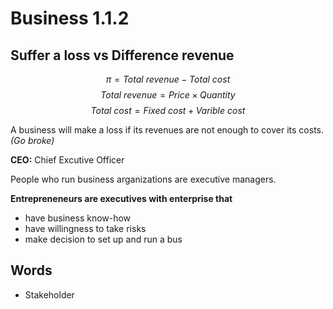 # Business 1.1.2
## Suffer a loss vs Difference revenue
$$
\pi = Total \ revenue - Total \ cost
$$
$$
Total \ revenue = Price \times Quantity
$$
$$
Total \ cost = Fixed \ cost + Varible \ cost
$$

A business will make a loss if its revenues are not enough to cover its costs.*(Go broke)*

**CEO:** Chief Excutive Officer

People who run business arganizations are executive managers.

**Entrepreneneurs are executives with enterprise that**
+ have business know-how
+ have willingness to take risks
+ make decision to set up and run a bus
## Words
+ Stakeholder
